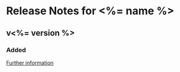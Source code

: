 # Release Notes for <%= name %>

## v<%= version %>

### Added
[Further information](https://developers.plentymarkets.com/marketplace/plugin-requirements#marketplace-changelog)